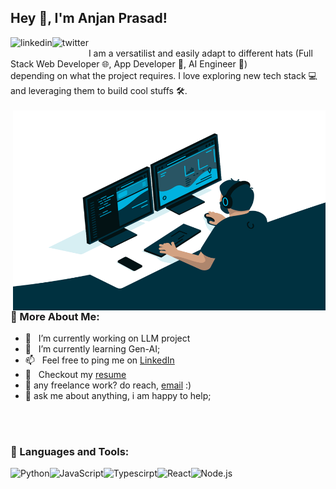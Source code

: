 ## Hey 👋, I'm Anjan Prasad!
<a href='https://www.linkedin.com/in/anjanprasad112/'><img align='left' alt="linkedin" src="https://raw.githubusercontent.com/rahul-jha98/rahul-jha98/561d474902b59c7429ec22bb73e225696c27b202/assets/linkedin.svg" height='18px'/></a>
<a href='https://twitter.com/AnjanPrasad112/'><img align='left' alt="twitter" src="https://raw.githubusercontent.com/rahul-jha98/rahul-jha98/561d474902b59c7429ec22bb73e225696c27b202/assets/twitter.svg" height='18px'/></a>

<br/>
I am a versatilist and easily adapt to different hats (Full Stack Web Developer 🌐, App Developer 📱, AI Engineer 🤖) <br/>
depending on what the project requires. I love exploring new tech stack 💻 and leveraging them to build cool stuffs 🛠️. 
<br/>
<br/>

<img align="right" alt="GIF" src="https://github.com/Anjanprasad112/Anjanprasad112/blob/main/coding-github.gif?raw=true" width="500" height="320" />

### 🧐 More About Me:
- 🔭 &nbsp; I’m currently working on LLM project
- 🌱 &nbsp; I’m currently learning Gen-AI;
- 📫 &nbsp; Feel free to ping me on [LinkedIn](https://www.linkedin.com/in/anjan-prasad-32b26320a/)
- 📝 &nbsp; Checkout my [resume](https://drive.google.com/file/d/1JZHkEpvyM9RbZrfeFTRVZ9EOdIj3t6u6/view?usp=sharing)
- 💼 any freelance work? do reach, [email](mailto:anjanprasad112@gmail.com) :)
- 💬 ask me about anything, i am happy to help;

<br/>
<br/>

### 🔨 Languages and Tools:


<a href="https://www.python.org" target="_blank"><img align="left" alt="Python" height ="42px" src="https://raw.githubusercontent.com/rahul-jha98/github_readme_icons/main/language_and_tools/square/python/python.svg"></a>
<a href="https://developer.mozilla.org/en-US/docs/Web/JavaScript" target="_blank"> <img align="left" alt="JavaScript" height ="42px"  src="https://raw.githubusercontent.com/rahul-jha98/github_readme_icons/main/language_and_tools/square/javascript/javascript.svg"> </a>
<a href="https://www.typescriptlang.org/" target="_blank"><img align="left" alt="Typescirpt" height ="42px" src="https://raw.githubusercontent.com/rahul-jha98/github_readme_icons/main/language_and_tools/square/typescript/typescript.svg"></a>
<a href="https://reactjs.org/" target="_blank"> <img align="left" alt="React" height ="42px" src="https://raw.githubusercontent.com/rahul-jha98/github_readme_icons/main/language_and_tools/square/react/react.svg"></a>
<a href="https://nodejs.org" target="_blank"><img align="left" alt="Node.js" height ="42px" src="https://raw.githubusercontent.com/rahul-jha98/github_readme_icons/main/language_and_tools/square/node/node.svg"></a>



<br>


